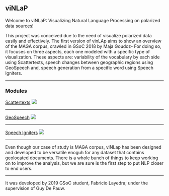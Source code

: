 ## viNLaP

Welcome to viNLaP: Visualizing Natural Language Processing on polarized data sources!

This project was conceived due to the need of visualize polarized data easily and effectively. The first version of vinLAp aims to show an overview of the MAGA corpus, crawled in GSoC 2018 by Maja Goudoz- For doing so, it focuses on three aspects, each one modeled with a specific type of visualization. These aspects are: variability of the vocabulary by each side using Scattertexts, speech changes between geographic regions using GeoSpeech and, speech generation from a specific word using Speech Igniters.

---

### Modules

[Scattertexts](/sample_page)
<img src="images/dummy_thumbnail.jpg?raw=true"/>

---
[GeoSpeech](/pdf/sample_presentation.pdf)
<img src="images/dummy_thumbnail.jpg?raw=true"/>

---
[Speech Igniters](http://example.com/)
<img src="images/dummy_thumbnail.jpg?raw=true"/>

---


Even though our case of study is MAGA corpus, viNLap has been designed and developed to be versatile enoguh for any dataset that contains geolocated documents. There is a whole bunch of things to keep working on to improve the analysis, but we are sure is the first step to put NLP closer to end users.

---

It was developed by 2019 GSoC student, Fabricio Layedra; under the supervision of Guy De Pauw.

